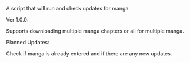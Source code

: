 A script that will run and check updates for manga.

Ver 1.0.0:

Supports downloading multiple manga chapters or all for multiple manga.

Planned Updates:

Check if manga is already entered and if there are any new updates.
